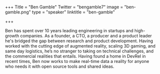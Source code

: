+++
Title = "Ben Gamble"
Twitter = "bengamble7"
image = "ben-gamble.png"
type = "speaker"
linktitle = "ben-gamble"

+++

Ben has spent over 10 years leading engineering in startups and high-growth companies. As a founder, a CTO, a producer and a product leader he's bridged the gap between research and product development. Having worked with the cutting edge of augmented reality, scaling 3D gaming, and same day logistics, he’s no stranger to taking on technical challenges, and the commercial realities that entails. Having found a home in DevRel in recent times, Ben now works to make real-time data a reality for anyone who needs it with open source tools and shared ideas.